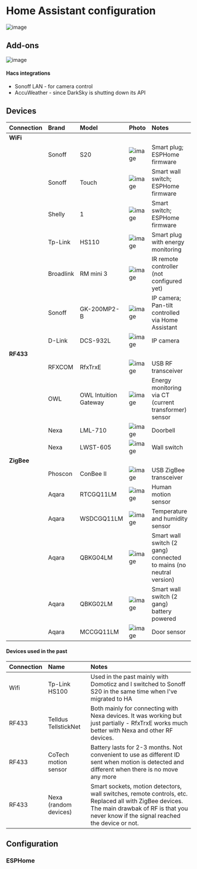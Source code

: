 # Home Assistant configuration

![image](https://user-images.githubusercontent.com/8268674/86159451-47f83900-bb02-11ea-9b3f-6bb5451eee77.png)

## Add-ons
![image](https://user-images.githubusercontent.com/8268674/86160003-12078480-bb03-11ea-88f3-d1482acd2406.png)

#### Hacs integrations
* Sonoff LAN - for camera control
* AccuWeather - since DarkSky is shutting down its API

## Devices

| Connection | Brand | Model | Photo | Notes |
|:-----|:-----|:-----|:-----|:-----|
| **WiFi** |  |  |  |  |
|  | Sonoff | S20 | ![image](https://user-images.githubusercontent.com/8268674/85944365-1464b580-b92e-11ea-90a1-0f4fa9e6546d.png) | Smart plug; ESPHome firmware
|  | Sonoff | Touch | ![image](https://user-images.githubusercontent.com/8268674/85944447-b4bada00-b92e-11ea-8411-f785e0630398.png) | Smart wall switch; ESPHome firmware
|  | Shelly | 1 | ![image](https://user-images.githubusercontent.com/8268674/85944528-4fb3b400-b92f-11ea-8444-9ad851cfa497.png) | Smart switch; ESPHome firmware
|  | Tp-Link | HS110 | ![image](https://user-images.githubusercontent.com/8268674/85944585-c486ee00-b92f-11ea-857f-745ec5a34fc4.png) | Smart plug with energy monitoring
|  | Broadlink | RM mini 3 | ![image](https://user-images.githubusercontent.com/8268674/85944713-d3ba6b80-b930-11ea-8c70-c0141ee834b8.png) | IR remote controller (not configured yet)
|  | Sonoff | GK-200MP2-B | ![image](https://user-images.githubusercontent.com/8268674/86054006-49b5f400-ba51-11ea-8d85-fa57775cf387.png) | IP camera; Pan-tilt controlled via Home Assistant
|  | D-Link | DCS-932L | ![image](https://user-images.githubusercontent.com/8268674/86054297-cea10d80-ba51-11ea-9546-643240c78b7c.png) | IP camera
| **RF433** |  |  |  | 
|  | RFXCOM | RfxTrxE | ![image](https://user-images.githubusercontent.com/8268674/86055023-183e2800-ba53-11ea-9aab-57f64a405b68.png) | USB RF transceiver
|  | OWL | OWL Intuition Gateway | ![image](https://user-images.githubusercontent.com/8268674/86055820-48d29180-ba54-11ea-9bfc-0a7a50e383f4.png) | Energy monitoring via CT (current transformer) sensor
|  | Nexa | LML-710 | ![image](https://user-images.githubusercontent.com/8268674/86056059-bb437180-ba54-11ea-9a1f-59221257fe99.png) | Doorbell
|  | Nexa | LWST-605 | ![image](https://user-images.githubusercontent.com/8268674/86056642-aca98a00-ba55-11ea-9d7d-29d0ad6ea21a.png) | Wall switch
| **ZigBee** |  |  |  |  |
|  | Phoscon | ConBee II | ![image](https://user-images.githubusercontent.com/8268674/86056863-0742e600-ba56-11ea-82e5-594602251075.png) | USB ZigBee transceiver
|  | Aqara | RTCGQ11LM | ![image](https://user-images.githubusercontent.com/8268674/86057757-aa482f80-ba57-11ea-981b-93240ea72485.png) | Human motion sensor
|  | Aqara | WSDCGQ11LM | ![image](https://user-images.githubusercontent.com/8268674/86058008-0f038a00-ba58-11ea-95a8-b475cbc66190.png) | Temperature and humidity sensor
|  | Aqara | QBKG04LM | ![image](https://user-images.githubusercontent.com/8268674/86058351-ac5ebe00-ba58-11ea-84ba-53873a70667a.png) | Smart wall switch (2 gang) connected to mains (no neutral version)
|  | Aqara | QBKG02LM  | ![image](https://user-images.githubusercontent.com/8268674/86059062-eb414380-ba59-11ea-8871-f4d97840d5b9.png) | Smart wall switch (2 gang) battery powered
|  | Aqara | MCCGQ11LM | ![image](https://user-images.githubusercontent.com/8268674/86059453-aff34480-ba5a-11ea-84e9-6eceee5e0c45.png) | Door sensor


#### Devices used in the past

| Connection | Name | Notes |
|:----|:----|:----|
| Wifi | Tp-Link HS100 | Used in the past mainly with Domoticz and I switched to Sonoff S20 in the same time when I've migrated to HA
| RF433 | Telldus TellstickNet | Both mainly for connecting with Nexa devices. It was working but just partially - RfxTrxE works much better with Nexa and other RF devices.
| RF433 | CoTech motion sensor | Battery lasts for 2-3 months. Not convenient to use as different ID sent when motion is detected and different when there is no move any more
| RF433 | Nexa (random devices) | Smart sockets, motion detectors, wall switches, remote controls, etc. Replaced all with ZigBee devices. The main drawbak of RF is that you never know if the signal reached the device or not.
  
## Configuration

### ESPHome
